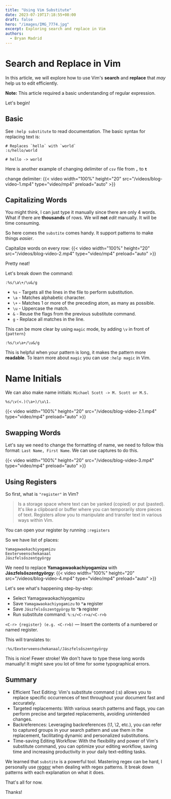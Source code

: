 ```yaml
---
title: "Using Vim Substitute"
date: 2023-07-19T17:18:55+08:00
draft: false
hero: "/images/IMG_7774.jpg"
excerpt: Exploring search and replace in Vim
authors:
  - Bryan Madrid
---
```


# Search and Replace in Vim

In this article, we will explore how to use Vim's **search** and **replace** that *may* help us to edit efficiently.

**Note:** This article required a basic understanding of regular expression.


Let's begin!


## Basic

See `:help substitute` to read documentation. The basic syntax for replacing text is:

```vim
# Replaces `hello` with `world`
:s/hello/world

# hello -> world
```


Here is another example of changing delimiter of `csv` file from **`,`** to **`t`**

change delimiter:
{{< video width="100%" height="20" src="/videos/blog-video-1.mp4" type="video/mp4" preload="auto" >}}

## Capitalizing Words

You might think, I can just type it manually since there are only 4 words. What
if there are **thousands** of rows. We will **not** *edit* manually. It will be time consuming.

So here comes the `substite` comes handy. It support patterns to make things *easier*.


Capitalize words on every row:
{{< video width="100%" height="20" src="/videos/blog-video-2.mp4" type="video/mp4" preload="auto" >}}

Pretty neat!

Let's break down the command:

```vim
:%s/\a\+/\u&/g
```
* `%s` - Targets all the lines in the file to perform substitution.
* `\a` - Matches alphabetic character.
* `\+` - Matches 1 or more of the preceding atom, as many as possible.
* `\u` - Uppercase the match.
* `&` - Reuse the flags from the previous substitute command.
* `g` - Replace all matches in the line.

This can be more clear by using `magic` mode, by adding `\v` in front of `{pattern}` 

```vim
:%s/\v\a+/\u&/g
```

This is helpful when your pattern is long, it makes the pattern more **readable**. To learn more about `magic` you can use `:help magic` in Vim.


# Name Initials

We can also make name initials: `Michael Scott -> M. Scott or M.S.`

```vim
%s/\v(<.)(\a+)/\u\1.
```

{{< video width="100%" height="20" src="/videos/blog-video-2.1.mp4" type="video/mp4" preload="auto" >}}

## Swapping Words

Let's say we need to change the formatting of name, we need to follow this format: `Last Name, First Name`. We can use captures to do this.

{{< video width="100%" height="20" src="/videos/blog-video-3.mp4" type="video/mp4" preload="auto" >}}

## Using Registers

So first, what is `"register"` in Vim?

> Is a storage space where text can be yanked (copied) or put (pasted). It's like a clipboard or buffer where you can temporarily store pieces of text. Registers allow you to manipulate and transfer text in various ways within Vim.


You can open your register by running  `:registers`

So we have list of places:

```csv
Yamagawaokachiyogamizu
Eexterveenschekanaal
Jászfelsőszentgyörgy
```

We need to replace **Yamagawaokachiyogamizu** with **Jászfelsőszentgyörgy**:
{{< video width="100%" height="20" src="/videos/blog-video-4.mp4" type="video/mp4" preload="auto" >}}


Let's see what's happening step-by-step:

- Select Yamagawaokachiyogamizu
- Save `Yamagawaokachiyogamizu` to **`"a`** register
- Save `Jászfelsőszentgyörgy` to **`"b`** register
- Run substitute command: `%:s/<C-r>a/<C-r>b`

`<C-r> {register} (e.g. <C-r>b)` — Insert the contents of a numbered or named register.

This will translates to:

```vim
:%s/Eexterveenschekanaal/Jászfelsőszentgyörgy
```

This is nice! Fewer stroke! We don't have to type these long words manually! It might save you lot of time for some typographical errors.

## Summary

* Efficient Text Editing: Vim's substitute command (:s) allows you to replace specific occurrences of text throughout your document fast and accurately.
* Targeted replacements: With various search patterns and flags, you can perform precise and targeted replacements, avoiding unintended changes.
* Backreferences: Leveraging backreferences (\1, \2, etc.), you can refer to captured groups in your search pattern and use them in the replacement, facilitating dynamic and personalized substitutions.
* Time-saving Editing Workflow: With the flexibility and power of Vim's substitute command, you can optimize your editing workflow, saving time and increasing productivity in your daily text-editing tasks.


We learned that `substite` is a powerful tool. Mastering regex can be hard, I personally use [regexr](https://regexr.com/) when dealing with regex patterns. It break down patterns with each explanation on what it does.

That's all for now.

Thanks!
